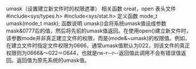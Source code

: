 

umask（设置建立新文件时的权限遮罩）
相关函数
creat，open
表头文件
#include<sys/types.h>
#include<sys/stat.h>
定义函数
mode_t umask(mode_t mask);
函数说明
umask()会将系统umask值设成参数mask&0777后的值，然后将先前的umask值返回。在使用open()建立新文件时，该参数mode并非真正建立文件的权限，而是(mode&~umask)的权限值。例如，在建立文件时指定文件权限为0666，通常umask值默认为022，则该文件的真正权限则为0666&～022＝0644，也就是rw-r--r--返回值此调用不会有错误值返回。返回值为原先系统的umask值。
　
